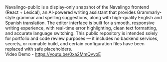 Navalingo-public is a display-only snapshot of the Navalingo frontend (React + Lexical), an AI-powered writing assistant that provides Grammarly-style grammar and spelling suggestions, along with high-quality English and Spanish translation. The editor interface is built for a smooth, responsive writing experience, with real-time error highlighting, clean text formatting, and accurate language switching. This public repository is intended solely for portfolio and code review purposes — it includes no backend services, secrets, or runnable build, and certain configuration files have been replaced with safe placeholders.\
Video Demo - https://youtu.be/0xa2MmQvvoE

